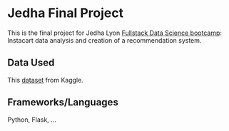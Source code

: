 # Jedha Final Project

This is the final project for Jedha Lyon [Fullstack Data Science bootcamp](https://www.jedha.co/campus/lyon/): Instacart data analysis and creation of a recommendation system.

## Data Used

This [dataset](https://www.kaggle.com/c/instacart-market-basket-analysis/) from Kaggle.

## Frameworks/Languages

Python, Flask, ...

